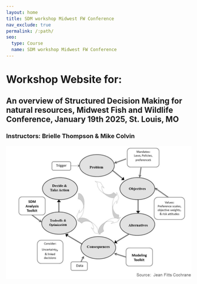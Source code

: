 ```yaml
---
layout: home
title: SDM workshop Midwest FW Conference
nav_exclude: true
permalink: /:path/
seo:
  type: Course
  name: SDM workshop Midwest FW Conference
---
```


# Workshop Website for:

## An overview of Structured Decision Making for natural resources, Midwest Fish and Wildlife Conference, January 19th 2025, St. Louis, MO

### Instructors: Brielle Thompson & Mike Colvin

![PrOACT](Proact.png)